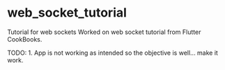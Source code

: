 # web_socket_tutorial

Tutorial for web sockets
Worked on web socket tutorial from Flutter CookBooks.

TODO:
    1. App is not working as intended so the objective is well... make it work.